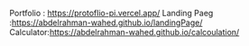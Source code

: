 
Portfolio : https://protoflio-pi.vercel.app/
Landing Paeg :https://abdelrahman-wahed.github.io/landingPage/
Calculator:https://abdelrahman-wahed.github.io/calcoulation/
